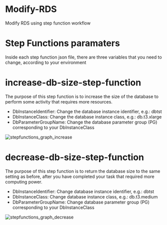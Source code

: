 # Modify-RDS
Modify RDS using step function workflow

# Step Functions paramaters
Inside each step function json file, there are three variables that you need to change, according to your environment

# increase-db-size-step-function

The purpose of this step function is to increase the size of the database to perform some activity that requires more resources.
* DbInstanceIdentifier: Change the database instance identifier, e.g.: dbtst
* DbInstanceClass: Change the database instance class, e.g.: db.t3.xlarge
* DbParameterGroupName: Change the database parameter group (PG) corresponding to your DbInstanceClass

![stepfunctions_graph_increase](https://github.com/user-attachments/assets/4a29d79d-2995-436b-95cc-6ee9fc810026)


# decrease-db-size-step-function

The purpose of this step function is to return the database size to the same setting as before, after you have completed your task that required more computing power.
* DbInstanceIdentifier: Change database instance identifier, e.g.: dbtst
* DbInstanceClass: Change database instance class, e.g.: db.t3.medium
* DbParameterGroupName: Change database parameter group (PG) corresponding to your DbInstanceClass

![stepfunctions_graph_decrease](https://github.com/user-attachments/assets/a7b3c814-a1ba-43d9-95f2-e667b0790523)

